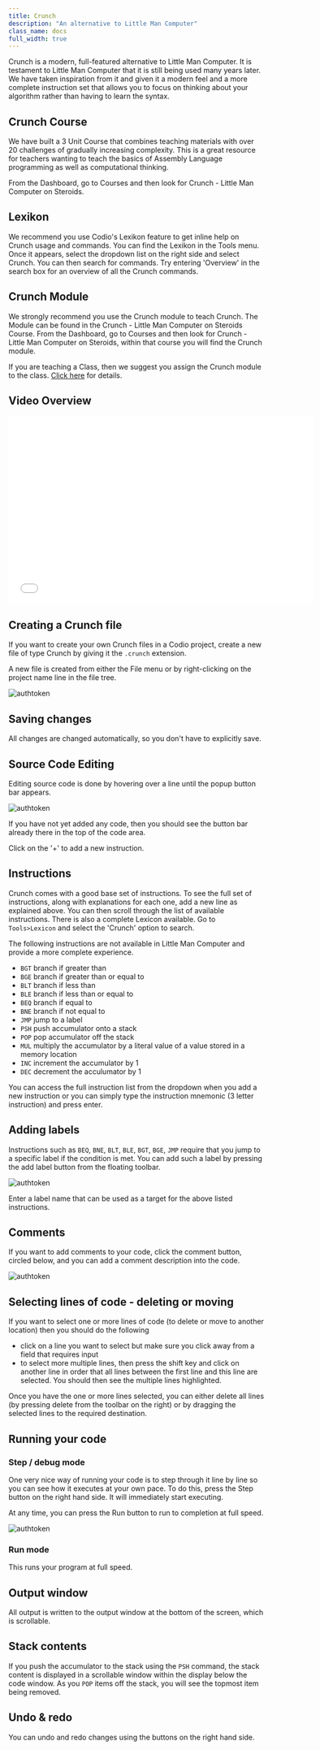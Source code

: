 ```yaml
---
title: Crunch  
description: "An alternative to Little Man Computer"
class_name: docs
full_width: true
---
```


Crunch is a modern, full-featured alternative to Little Man Computer. It is testament to Little Man Computer that it is still being used many years later. We have taken inspiration from it and given it a modern feel and a more complete instruction set that allows you to focus on thinking about your algorithm rather than having to learn the syntax.

## Crunch Course
We have built a 3 Unit Course that combines teaching materials with over 20 challenges of gradually increasing complexity. This is a great resource for teachers wanting to teach the basics of Assembly Language programming as well as computational thinking. 

From the Dashboard, go to Courses and then look for Crunch - Little Man Computer on Steroids.

## Lexikon
We recommend you use Codio's Lexikon feature to get inline help on Crunch usage and commands. You can find the Lexikon in the Tools menu. Once it appears, select the dropdown list on the right side and select Crunch. You can then search for commands. Try entering 'Overview' in the search box for an overview of all the Crunch commands.

## Crunch Module
We strongly recommend you use the Crunch module to teach Crunch. The Module can be found in the Crunch - Little Man Computer on Steroids Course. From the Dashboard, go to Courses and then look for Crunch - Little Man Computer on Steroids, within that course you will find the Crunch module.

If you are teaching a Class, then we suggest you assign the Crunch module to the class. [Click here](/docs/teacher/classes/assign-module/) for details.

## Video Overview

<div class="video">
<div class="video-wrapper">
<iframe src="//player.vimeo.com/video/130090893" width="600" height="370" frameborder="0" webkitallowfullscreen mozallowflscreen allowfullscreen></iframe>
</div>
</div>

## Creating a Crunch file
If you want to create your own Crunch files in a Codio project, create a new file of type Crunch by giving it the `.crunch` extension.

A new file is created from either the File menu or by right-clicking on the project name line in the file tree.

<img alt="authtoken" src="/img/docs/new-file.png" class="simple"/>


## Saving changes
All changes are changed automatically, so you don't have to explicitly save.

## Source Code Editing
Editing source code is done by hovering over a line until the popup button bar appears.

<img alt="authtoken" src="/img/docs/crunch-insert.png" class="simple"/>

If you have not yet added any code, then you should see the button bar already there in the top of the code area.

Click on the '+' to add a new instruction.

## Instructions
Crunch comes with a good base set of instructions. To see the full set of instructions, along with explanations for each one, add a new line as explained above. You can then scroll through the list of available instructions. There is also a complete Lexicon available. Go to `Tools>Lexicon` and select the 'Crunch' option to search.

The following instructions are not available in Little Man Computer and provide a more complete experience.

- `BGT` branch if greater than
- `BGE` branch if greater than or equal to
- `BLT` branch if less than
- `BLE` branch if less than or equal to
- `BEQ` branch if equal to
- `BNE` branch if not equal to
- `JMP` jump to a label
- `PSH` push accumulator onto a stack
- `POP` pop accumulator off the stack
- `MUL` multiply the accumulator by a literal value of a value stored in a memory location
- `INC` increment the accumulator by 1
- `DEC` decrement the acculumator by 1

You can access the full instruction list from the dropdown when you add a new instruction or you can simply type the instruction mnemonic (3 letter instruction) and press enter.

## Adding labels
Instructions such as `BEQ`, `BNE`, `BLT`, `BLE`, `BGT`, `BGE`, `JMP` require that you jump to a specific label if the condition is met. You can add such a label by pressing the add label button from the floating toolbar.

<img alt="authtoken" src="/img/docs/crunch-label.png" class="simple"/>

Enter a label name that can be used as a target for the above listed instructions.

## Comments
If you want to add comments to your code, click the comment button, circled below, and you can add a comment description into the code.

<img alt="authtoken" src="/img/docs/crunch-comment.png" class="simple"/>


## Selecting lines of code - deleting or moving
If you want to select one or more lines of code (to delete or move to another location) then you should do the following

- click on a line you want to select but make sure you click away from a field that requires input
- to select more multiple lines, then press the shift key and click on another line in order that all lines between the first line and this line are selected. You should then see the multiple lines highlighted.

Once you have the one or more lines selected, you can either delete all lines (by pressing delete from the toolbar on the right) or by dragging the selected lines to the required destination.

## Running your code

### Step / debug mode
One very nice way of running your code is to step through it line by line so you can see how it executes at your own pace. To do this, press the Step button on the right hand side. It will immediately start executing.

At any time, you can press the Run button to run to completion at full speed.

<img alt="authtoken" src="/img/docs/crunch-step.png" class="simple"/>

### Run mode
This runs your program at full speed.

## Output window
All output is written to the output window at the bottom of the screen, which is scrollable.

## Stack contents
If you push the accumulator to the stack using the `PSH` command, the stack content is displayed in a scrollable window within the display below the code window. As you `POP` items off the stack, you will see the topmost item being removed.

## Undo & redo
You can undo and redo changes using the buttons on the right hand side.
